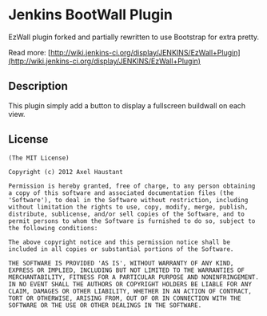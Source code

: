 Jenkins BootWall Plugin
============================

EzWall plugin forked and partially rewritten to use Bootstrap for extra pretty.

Read more: [http://wiki.jenkins-ci.org/display/JENKINS/EzWall+Plugin](http://wiki.jenkins-ci.org/display/JENKINS/EzWall+Plugin)

Description
--------

This plugin simply add a button to display a fullscreen buildwall on each view.

License
-------

	(The MIT License)

	Copyright (c) 2012 Axel Haustant

	Permission is hereby granted, free of charge, to any person obtaining
	a copy of this software and associated documentation files (the
	'Software'), to deal in the Software without restriction, including
	without limitation the rights to use, copy, modify, merge, publish,
	distribute, sublicense, and/or sell copies of the Software, and to
	permit persons to whom the Software is furnished to do so, subject to
	the following conditions:

	The above copyright notice and this permission notice shall be
	included in all copies or substantial portions of the Software.

	THE SOFTWARE IS PROVIDED 'AS IS', WITHOUT WARRANTY OF ANY KIND,
	EXPRESS OR IMPLIED, INCLUDING BUT NOT LIMITED TO THE WARRANTIES OF
	MERCHANTABILITY, FITNESS FOR A PARTICULAR PURPOSE AND NONINFRINGEMENT.
	IN NO EVENT SHALL THE AUTHORS OR COPYRIGHT HOLDERS BE LIABLE FOR ANY
	CLAIM, DAMAGES OR OTHER LIABILITY, WHETHER IN AN ACTION OF CONTRACT,
	TORT OR OTHERWISE, ARISING FROM, OUT OF OR IN CONNECTION WITH THE
	SOFTWARE OR THE USE OR OTHER DEALINGS IN THE SOFTWARE.
